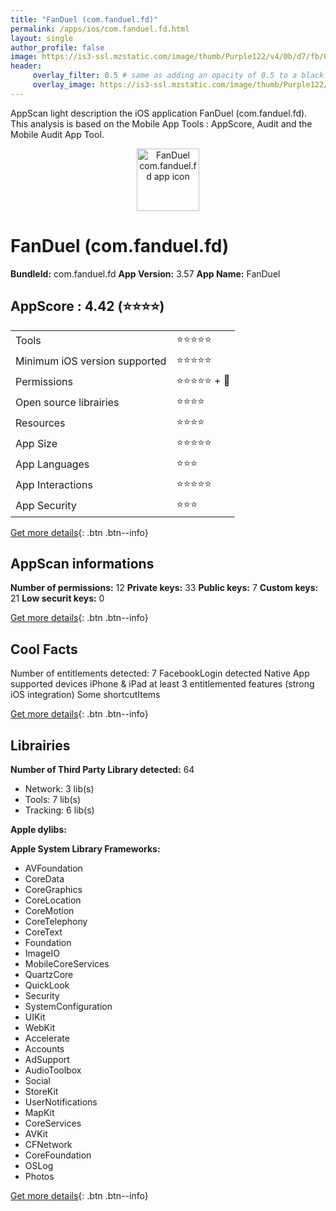 ```yaml
---
title: "FanDuel (com.fanduel.fd)"
permalink: /apps/ios/com.fanduel.fd.html
layout: single
author_profile: false
image: https://is3-ssl.mzstatic.com/image/thumb/Purple122/v4/0b/d7/fb/0bd7fba4-8add-f90b-0c0b-9368c47fc541/AppIcon-1x_U007emarketing-0-7-0-85-220.png/512x512bb.jpg
header: 
     overlay_filter: 0.5 # same as adding an opacity of 0.5 to a black background
     overlay_image: https://is3-ssl.mzstatic.com/image/thumb/Purple122/v4/0b/d7/fb/0bd7fba4-8add-f90b-0c0b-9368c47fc541/AppIcon-1x_U007emarketing-0-7-0-85-220.png/512x512bb.jpg
---
```

AppScan light description the iOS application FanDuel (com.fanduel.fd). This analysis is based on the Mobile App Tools : AppScore, Audit and the Mobile Audit App Tool.

  
  
<div style="text-align: center;"><img src="https://is3-ssl.mzstatic.com/image/thumb/Purple122/v4/0b/d7/fb/0bd7fba4-8add-f90b-0c0b-9368c47fc541/AppIcon-1x_U007emarketing-0-7-0-85-220.png/512x512bb.jpg" width="100" height="100" alt="FanDuel com.fanduel.fd app icon"></div>  
  
# FanDuel (com.fanduel.fd)

**BundleId:** com.fanduel.fd
**App Version:** 3.57
**App Name:** FanDuel


## AppScore : 4.42 (⭐️⭐️⭐️⭐️) 

<table>
<tr><td> Tools </td><td> ⭐️⭐️⭐️⭐️⭐️ </td></tr>
<tr><td> Minimum iOS version supported </td><td> ⭐️⭐️⭐️⭐️⭐️ </td></tr>
<tr><td> Permissions </td><td> ⭐️⭐️⭐️⭐️⭐️ + 🌟 </td></tr>
<tr><td> Open source librairies </td><td> ⭐️⭐️⭐️⭐️ </td></tr>
<tr><td> Resources </td><td> ⭐️⭐️⭐️⭐️ </td></tr>
<tr><td> App Size </td><td> ⭐️⭐️⭐️⭐️⭐️ </td></tr>
<tr><td> App Languages </td><td> ⭐️⭐️⭐️ </td></tr>
<tr><td> App Interactions </td><td> ⭐️⭐️⭐️⭐️⭐️ </td></tr>
<tr><td> App Security </td><td> ⭐️⭐️⭐️ </td></tr>
</table>

[Get more details](/pricing.html){: .btn .btn--info}  
  
## AppScan informations 

**Number of permissions:** 12
**Private keys:** 33
**Public keys:** 7
**Custom keys:** 21
**Low securit keys:** 0
  
[Get more details](/pricing.html){: .btn .btn--info}

## Cool Facts

Number of entitlements detected: 7
FacebookLogin detected
Native App
supported devices iPhone & iPad
at least 3 entitlemented features (strong iOS integration)
Some shortcutItems 
  
[Get more details](/pricing.html){: .btn .btn--info}

## Librairies 
**Number of Third Party Library detected:** 64
- Network: 3 lib(s)
- Tools: 7 lib(s)
- Tracking: 6 lib(s)

**Apple dylibs:**


**Apple System Library Frameworks:**
- AVFoundation
- CoreData
- CoreGraphics
- CoreLocation
- CoreMotion
- CoreTelephony
- CoreText
- Foundation
- ImageIO
- MobileCoreServices
- QuartzCore
- QuickLook
- Security
- SystemConfiguration
- UIKit
- WebKit
- Accelerate
- Accounts
- AdSupport
- AudioToolbox
- Social
- StoreKit
- UserNotifications
- MapKit
- CoreServices
- AVKit
- CFNetwork
- CoreFoundation
- OSLog
- Photos


  
[Get more details](/pricing.html){: .btn .btn--info}

